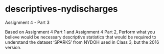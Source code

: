 # descriptives-nydischarges

Assignment 4 - Part 3

Based on  Assignment 4 Part 1 and Assignment 4 Part 2, Perform what you
believe would be necessary descriptive statistics that would be required to
understand the dataset ‘SPARKS’ from NYDOH used in Class 3, but the 2016
version. 
